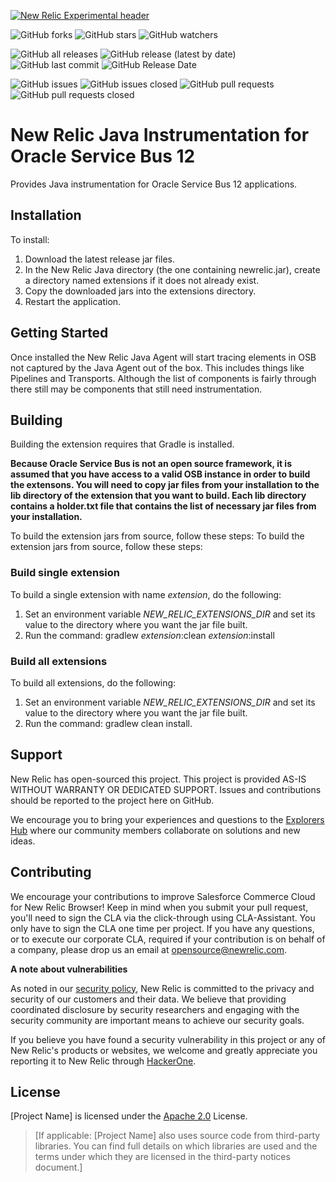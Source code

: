 [![New Relic Experimental header](https://github.com/newrelic/opensource-website/raw/main/src/images/categories/Experimental.png)](https://opensource.newrelic.com/oss-category/#new-relic-experimental)

![GitHub forks](https://img.shields.io/github/forks/newrelic-experimental/newrelic-java-osb-12?style=social)
![GitHub stars](https://img.shields.io/github/stars/newrelic-experimental/newrelic-java-osb-12?style=social)
![GitHub watchers](https://img.shields.io/github/watchers/newrelic-experimental/newrelic-java-osb-12?style=social)

![GitHub all releases](https://img.shields.io/github/downloads/newrelic-experimental/newrelic-java-osb-12/total)
![GitHub release (latest by date)](https://img.shields.io/github/v/release/newrelic-experimental/newrelic-java-osb-12)
![GitHub last commit](https://img.shields.io/github/last-commit/newrelic-experimental/newrelic-java-osb-12)
![GitHub Release Date](https://img.shields.io/github/release-date/newrelic-experimental/newrelic-java-osb-12)


![GitHub issues](https://img.shields.io/github/issues/newrelic-experimental/newrelic-java-osb-12)
![GitHub issues closed](https://img.shields.io/github/issues-closed/newrelic-experimental/newrelic-java-osb-12)
![GitHub pull requests](https://img.shields.io/github/issues-pr/newrelic-experimental/newrelic-java-osb-12)
![GitHub pull requests closed](https://img.shields.io/github/issues-pr-closed/newrelic-experimental/newrelic-java-osb-12)

# New Relic Java Instrumentation for Oracle Service Bus 12

Provides Java instrumentation for Oracle Service Bus 12 applications.   

## Installation

To install:

1. Download the latest release jar files.
2. In the New Relic Java directory (the one containing newrelic.jar), create a directory named extensions if it does not already exist.
3. Copy the downloaded jars into the extensions directory.
4. Restart the application.   


## Getting Started

Once installed the New Relic Java Agent will start tracing elements in OSB not captured by the Java Agent out of the box.   This includes things like Pipelines and Transports.   Although the list of components is fairly through there still may be components that still need instrumentation.

## Building

Building the extension requires that Gradle is installed.   
  
**Because Oracle Service Bus is not an open source framework, it is assumed that you have access to a valid OSB instance in order to build the extensons.  You will need to copy jar files from your installation to the lib directory of the extension that you want to build.  Each lib directory contains a holder.txt file that contains the list of necessary jar files from your installation.**  
   
To build the extension jars from source, follow these steps:
To build the extension jars from source, follow these steps:
### Build single extension
To build a single extension with name *extension*, do the following:
1. Set an environment variable *NEW_RELIC_EXTENSIONS_DIR* and set its value to the directory where you want the jar file built.
2. Run the command: gradlew *extension*:clean *extension*:install
### Build all extensions
To build all extensions, do the following:
1. Set an environment variable *NEW_RELIC_EXTENSIONS_DIR* and set its value to the directory where you want the jar file built.
2. Run the command: gradlew clean install.  

## Support

New Relic has open-sourced this project. This project is provided AS-IS WITHOUT WARRANTY OR DEDICATED SUPPORT. Issues and contributions should be reported to the project here on GitHub.

We encourage you to bring your experiences and questions to the [Explorers Hub](https://discuss.newrelic.com) where our community members collaborate on solutions and new ideas.

## Contributing

We encourage your contributions to improve Salesforce Commerce Cloud for New Relic Browser! Keep in mind when you submit your pull request, you'll need to sign the CLA via the click-through using CLA-Assistant. You only have to sign the CLA one time per project. If you have any questions, or to execute our corporate CLA, required if your contribution is on behalf of a company, please drop us an email at opensource@newrelic.com.

**A note about vulnerabilities**

As noted in our [security policy](../../security/policy), New Relic is committed to the privacy and security of our customers and their data. We believe that providing coordinated disclosure by security researchers and engaging with the security community are important means to achieve our security goals.

If you believe you have found a security vulnerability in this project or any of New Relic's products or websites, we welcome and greatly appreciate you reporting it to New Relic through [HackerOne](https://hackerone.com/newrelic).

## License

[Project Name] is licensed under the [Apache 2.0](http://apache.org/licenses/LICENSE-2.0.txt) License.

>[If applicable: [Project Name] also uses source code from third-party libraries. You can find full details on which libraries are used and the terms under which they are licensed in the third-party notices document.]
